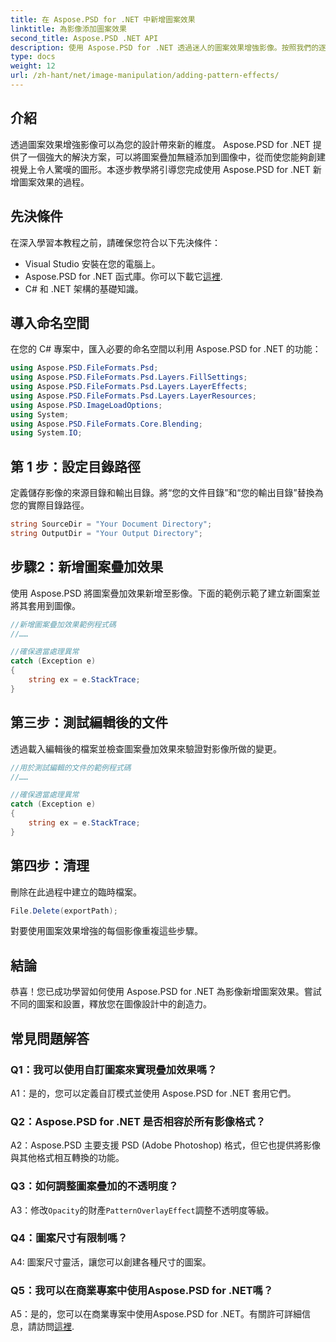 ```yaml
---
title: 在 Aspose.PSD for .NET 中新增圖案效果
linktitle: 為影像添加圖案效果
second_title: Aspose.PSD .NET API
description: 使用 Aspose.PSD for .NET 透過迷人的圖案效果增強影像。按照我們的逐步指南無縫添加自訂圖案。
type: docs
weight: 12
url: /zh-hant/net/image-manipulation/adding-pattern-effects/
---
```

## 介紹

透過圖案效果增強影像可以為您的設計帶來新的維度。 Aspose.PSD for .NET 提供了一個強大的解決方案，可以將圖案疊加無縫添加到圖像中，從而使您能夠創建視覺上令人驚嘆的圖形。本逐步教學將引導您完成使用 Aspose.PSD for .NET 新增圖案效果的過程。

## 先決條件

在深入學習本教程之前，請確保您符合以下先決條件：

- Visual Studio 安裝在您的電腦上。
-  Aspose.PSD for .NET 函式庫。你可以下載它[這裡](https://releases.aspose.com/psd/net/).
- C# 和 .NET 架構的基礎知識。

## 導入命名空間

在您的 C# 專案中，匯入必要的命名空間以利用 Aspose.PSD for .NET 的功能：

```csharp
using Aspose.PSD.FileFormats.Psd;
using Aspose.PSD.FileFormats.Psd.Layers.FillSettings;
using Aspose.PSD.FileFormats.Psd.Layers.LayerEffects;
using Aspose.PSD.FileFormats.Psd.Layers.LayerResources;
using Aspose.PSD.ImageLoadOptions;
using System;
using Aspose.PSD.FileFormats.Core.Blending;
using System.IO;
```

## 第 1 步：設定目錄路徑

定義儲存影像的來源目錄和輸出目錄。將“您的文件目錄”和“您的輸出目錄”替換為您的實際目錄路徑。

```csharp
string SourceDir = "Your Document Directory";
string OutputDir = "Your Output Directory";
```

## 步驟2：新增圖案疊加效果

使用 Aspose.PSD 將圖案疊加效果新增至影像。下面的範例示範了建立新圖案並將其套用到圖像。

```csharp
//新增圖案疊加效果範例程式碼
//……

//確保適當處理異常
catch (Exception e)
{
    string ex = e.StackTrace;
}
```

## 第三步：測試編輯後的文件

透過載入編輯後的檔案並檢查圖案疊加效果來驗證對影像所做的變更。

```csharp
//用於測試編輯的文件的範例程式碼
//……

//確保適當處理異常
catch (Exception e)
{
    string ex = e.StackTrace;
}
```

## 第四步：清理

刪除在此過程中建立的臨時檔案。

```csharp
File.Delete(exportPath);
```

對要使用圖案效果增強的每個影像重複這些步驟。

## 結論

恭喜！您已成功學習如何使用 Aspose.PSD for .NET 為影像新增圖案效果。嘗試不同的圖案和設置，釋放您在圖像設計中的創造力。

## 常見問題解答

### Q1：我可以使用自訂圖案來實現疊加效果嗎？

A1：是的，您可以定義自訂模式並使用 Aspose.PSD for .NET 套用它們。

### Q2：Aspose.PSD for .NET 是否相容於所有影像格式？

A2：Aspose.PSD 主要支援 PSD (Adobe Photoshop) 格式，但它也提供將影像與其他格式相互轉換的功能。

### Q3：如何調整圖案疊加的不透明度？

 A3：修改`Opacity`的財產`PatternOverlayEffect`調整不透明度等級。

### Q4：圖案尺寸有限制嗎？

A4: 圖案尺寸靈活，讓您可以創建各種尺寸的圖案。

### Q5：我可以在商業專案中使用Aspose.PSD for .NET嗎？

A5：是的，您可以在商業專案中使用Aspose.PSD for .NET。有關許可詳細信息，請訪問[這裡](https://purchase.aspose.com/buy).